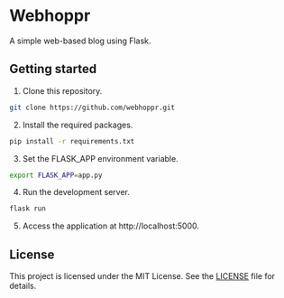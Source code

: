 # Webhoppr

A simple web-based blog using Flask.

## Getting started

1. Clone this repository.
```sh
git clone https://github.com/webhoppr.git
```

2. Install the required packages.
```sh
pip install -r requirements.txt
```

3. Set the FLASK_APP environment variable.
```sh
export FLASK_APP=app.py
```

4. Run the development server.
```sh
flask run
```

5. Access the application at http://localhost:5000.

## License

This project is licensed under the MIT License. See the [LICENSE](LICENSE) file for details.